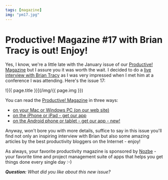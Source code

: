 ```yaml
---
tags: [magazine]
img: "pm17.jpg"
---
```


# Productive! Magazine #17 with Brian Tracy is out! Enjoy!

Yes, I know, we're a little late with the January issue of our [Productive! Magazine][] but I assure you it was worth the wait. I decided to do a [live interview with Brian Tracy](/brian-tracy) as I was very impressed when I met him at a conference I was attending. Here's the issue 17:

<!--More-->

![{{ page.title }}](/img/{{ page.img }})

You can read the [Productive! Magazine][] in three ways:

* [on your Mac or Windows PC (on our web site)][1]
* [on the iPhone or iPad - get our app][2]
* [on the Android phone or tablet - get our app - new!][3]

Anyway, won't bore you with more details, suffice to say in this issue you'll find not only an inspiring interview with Brian but also some amazing articles by the best productivity bloggers on the Internet - enjoy!

As always, your favorite productivity magazine is sponsored by [Nozbe][n] - your favorite time and project management suite of apps that helps you get things done every single day :-)

***Question:*** *What did you like about this new issue?*

[1]: http://www.productivemag.com/17/
[2]: /go/productivemag
[3]: /go/productivemag_android
[Dropbox]: http://db.tt/kD7Liux
[Evernote]: /how-i-use-evernote
[Nozbe]: http://www.nozbe.com/
[s]: http://www.nozbe.com/signup
[#iPadOnly]: http://ipadonly.com/
[Productive! Magazine]: http://www.productivemag.com/
[Productive! Show]: /show
[Twitter]: http://twitter.com/MSliwinski

[n]: https://michael.gratis/nozbe